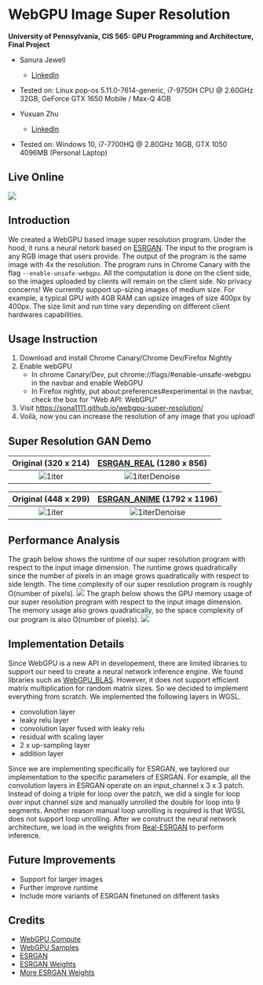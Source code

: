 WebGPU Image Super Resolution
======================

**University of Pennsylvania, CIS 565: GPU Programming and Architecture, Final Project**

* Sanura Jewell
  * [LinkedIn](https://www.linkedin.com/in/san-jewell-2aba7379/)
* Tested on: Linux pop-os 5.11.0-7614-generic, i7-9750H CPU @ 2.60GHz 32GB, GeForce GTX 1650 Mobile / Max-Q 4GB

* Yuxuan Zhu
  * [LinkedIn](https://www.linkedin.com/in/andrewyxzhu/)
* Tested on: Windows 10, i7-7700HQ @ 2.80GHz 16GB, GTX 1050 4096MB (Personal Laptop)

## Live Online

[![](img/Demo.gif)](https://sona1111.github.io/webgpu-super-resolution/)

## Introduction

We created a WebGPU based image super resolution program. Under the hood, it runs a neural netork based on [ESRGAN](https://github.com/xinntao/ESRGAN). The input to the program is any RGB image that users provide. The output of the program is the same image with 4x the resolution. The program runs in Chrome Canary with the flag `--enable-unsafe-webgpu`. All the computation is done on the client side, so the images uploaded by clients will remain on the client side. No privacy concerns! We currently support up-sizing images of medium size. For example, a typical GPU with 4GB RAM can upsize images of size 400px by 400px. The size limit and run time vary depending on different client hardwares capabilities.

## Usage Instruction
1. Download and install Chrome Canary/Chrome Dev/Firefox Nightly
2. Enable webGPU
   - In chrome Canary/Dev, put chrome://flags/#enable-unsafe-webgpu in the navbar and enable WebGPU
   - In Firefox nightly, put about:preferences#experimental in the navbar, check the box for "Web API: WebGPU"
3. Visit https://sona1111.github.io/webgpu-super-resolution/
4. Voilà, now you can increase the resolution of any image that you upload!

## Super Resolution GAN Demo
Original (320 x 214) |  [ESRGAN_REAL](https://github.com/xinntao/Real-ESRGAN) (1280 x 856)
:-------------------------:|:-------------------------:
![1iter](img/netherlands.jpg)  |  ![1iterDenoise](img/netherlands_RealESRGAN_x4plus.png)

Original (448 x 299) |  [ESRGAN_ANIME](https://github.com/xinntao/Real-ESRGAN) (1792 x 1196)
:-------------------------:|:-------------------------:
![1iter](img/fox.png)  |  ![1iterDenoise](img/fox_anime.png)

## Performance Analysis
The graph below shows the runtime of our super resolution program with respect to the input image dimension. The runtime grows quadratically since the number of pixels in an image grows quadratically with respect to side length. The time complexity of our super resolution program is roughly O(number of pixels).
![](benchmark/runtime.png)
The graph below shows the GPU memory usage of our super resolution program with respect to the input image dimension. The memory usage also grows quadratically, so the space complexity of our program is also O(number of pixels).
![](benchmark/ramuse.png)

## Implementation Details
Since WebGPU is a new API in developement, there are limited libraries to support our need to create a neural network inference engine. We found libraries such as [WebGPU_BLAS](https://github.com/milhidaka/webgpu-blas). However, it does not support efficient matrix multiplication for random matrix sizes. So we decided to implement everything from scratch. We implemented the following layers in WGSL.
- convolution layer
- leaky relu layer
- convolution layer fused with leaky relu
- residual with scaling layer
- 2 x up-sampling layer
- addition layer

Since we are implementing specifically for ESRGAN, we taylored our implementation to the specific parameters of ESRGAN. For example, all the convolution layers in ESRGAN operate on an input_channel x 3 x 3 patch. Instead of doing a triple for loop over the patch, we did a single for loop over input channel size and manually unrolled the double for loop into 9 segments. Another reason manual loop unrolling is required is that WGSL does not support loop unrolling. 
After we construct the neural network architecture, we load in the weights from [Real-ESRGAN](https://github.com/xinntao/Real-ESRGAN) to perform inference.

## Future Improvements
- Support for larger images
- Further improve runtime
- Include more variants of ESRGAN finetuned on different tasks

## Credits

* [WebGPU Compute](https://web.dev/gpu-compute/) 
* [WebGPU Samples](https://github.com/austinEng/webgpu-samples)
* [ESRGAN](https://arxiv.org/abs/1809.00219)
* [ESRGAN Weights](https://github.com/xinntao/ESRGAN)
* [More ESRGAN Weights](https://github.com/xinntao/Real-ESRGAN)
